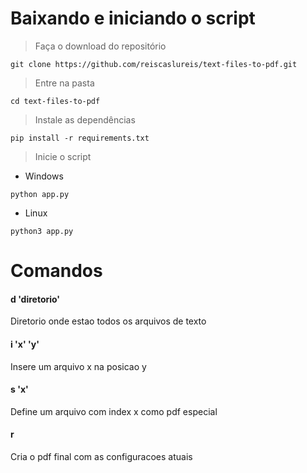 # Baixando e iniciando o script

> Faça o download do repositório
```
git clone https://github.com/reiscaslureis/text-files-to-pdf.git
```

> Entre na pasta
```
cd text-files-to-pdf
```

> Instale as dependências
```
pip install -r requirements.txt
```

> Inicie o script
- Windows
```
python app.py
```

- Linux
```
python3 app.py
```

# Comandos
#### d 'diretorio'                    
Diretorio onde estao todos os arquivos de texto
 
#### i 'x' 'y'                        
Insere um arquivo x na posicao y
 
#### s 'x'                            
Define um arquivo com index x como pdf especial  
   
#### r                                
Cria o pdf final com as configuracoes atuais 

